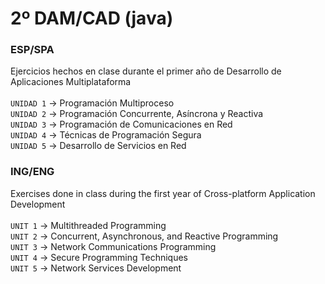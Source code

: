 # 2º DAM/CAD (java)
### ESP/SPA
Ejercicios hechos en clase durante el primer año de Desarrollo de Aplicaciones Multiplataforma
<br><br>
`UNIDAD 1` -> Programación Multiproceso <br>
`UNIDAD 2` -> Programación Concurrente, Asíncrona y Reactiva <br>
`UNIDAD 3` -> Programación de Comunicaciones en Red <br>
`UNIDAD 4` -> Técnicas de Programación Segura <br>
`UNIDAD 5` -> Desarrollo de Servicios en Red <br>

### ING/ENG
Exercises done in class during the first year of Cross-platform Application Development
<br><br>
`UNIT 1` -> Multithreaded Programming <br>
`UNIT 2` -> Concurrent, Asynchronous, and Reactive Programming <br>
`UNIT 3` -> Network Communications Programming <br>
`UNIT 4` -> Secure Programming Techniques <br>
`UNIT 5` -> Network Services Development <br>

